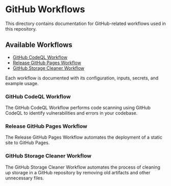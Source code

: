 # GitHub Workflows

This directory contains documentation for GitHub-related workflows used in this repository.

## Available Workflows

- [GitHub CodeQL Workflow](github-codeql.md)
- [Release GitHub Pages Workflow](release-github-pages.md)
- [GitHub Storage Cleaner Workflow](github-storage-cleaner.md)

Each workflow is documented with its configuration, inputs, secrets, and example usage.

### GitHub CodeQL Workflow

The GitHub CodeQL Workflow performs code scanning using GitHub CodeQL to identify vulnerabilities and errors in your codebase.

### Release GitHub Pages Workflow

The Release GitHub Pages Workflow automates the deployment of a static site to GitHub Pages.

### GitHub Storage Cleaner Workflow

The GitHub Storage Cleaner Workflow automates the process of cleaning up storage in a GitHub repository by removing old artifacts and other unnecessary files.
